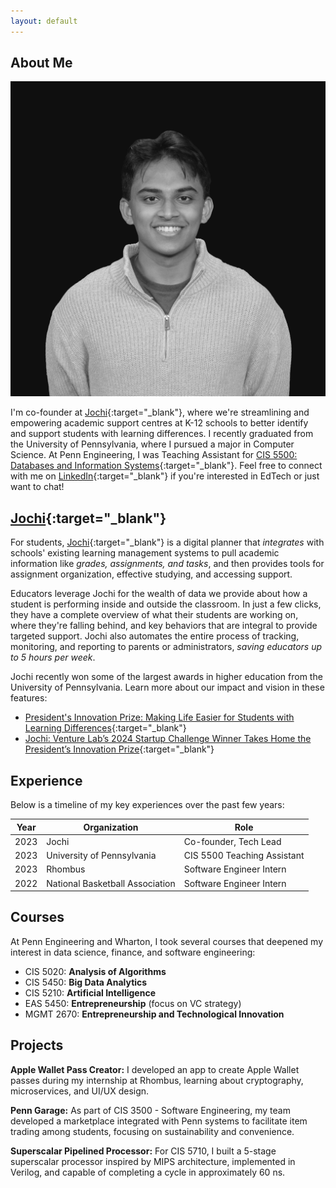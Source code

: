 ```yaml
---
layout: default
---
```


## About Me

![Profile Picture](rahulbw.jpeg)

I'm co-founder at [Jochi](https://www.jochi.info/){:target="_blank"}, where we're streamlining and empowering academic support centres at K-12 schools to better identify and support students with learning differences. I recently graduated from the University of Pennsylvania, where I pursued a major in Computer Science. At Penn Engineering, I was Teaching Assistant for [CIS 5500: Databases and Information Systems](https://online.seas.upenn.edu/courses/cis-550-database-information-systems/){:target="_blank"}. Feel free to connect with me on [LinkedIn](https://www.linkedin.com/in/rahul-nambiar27/){:target="_blank"} if you're interested in EdTech or just want to chat!

## [Jochi](https://www.jochi.info/){:target="_blank"}

For students, [Jochi](https://www.jochi.info/){:target="_blank"} is a digital planner that *integrates* with schools' existing learning management systems to pull academic information like *grades, assignments, and tasks*, and then provides tools for assignment organization, effective studying, and accessing support.

Educators leverage Jochi for the wealth of data we provide about how a student is performing inside and outside the classroom. In just a few clicks, they have a complete overview of what their students are working on, where they're falling behind, and key behaviors that are integral to provide targeted support. Jochi also automates the entire process of tracking, monitoring, and reporting to parents or administrators, *saving educators up to 5 hours per week*.

Jochi recently won some of the largest awards in higher education from the University of Pennsylvania. Learn more about our impact and vision in these features:
- [President's Innovation Prize: Making Life Easier for Students with Learning Differences](https://penntoday.upenn.edu/news/presidents-innovation-prize-making-life-easier-students-learning-differences-jochi){:target="_blank"}
- [Jochi: Venture Lab’s 2024 Startup Challenge Winner Takes Home the President’s Innovation Prize](https://venturelab.upenn.edu/news/jochi-venture-labs-2024-startup-challenge-winner-takes-home-the-presidents-innovation-prize){:target="_blank"}


## Experience

Below is a timeline of my key experiences over the past few years:

| Year | Organization                      | Role                           |
|------|-----------------------------------|--------------------------------|
| 2023 | Jochi                             | Co-founder, Tech Lead          |
| 2023 | University of Pennsylvania        | CIS 5500 Teaching Assistant    |
| 2023 | Rhombus                           | Software Engineer Intern       |
| 2022 | National Basketball Association   | Software Engineer Intern       |

## Courses

At Penn Engineering and Wharton, I took several courses that deepened my interest in data science, finance, and software engineering:

- CIS 5020: **Analysis of Algorithms**
- CIS 5450: **Big Data Analytics**
- CIS 5210: **Artificial Intelligence**
- EAS 5450: **Entrepreneurship** (focus on VC strategy)
- MGMT 2670: **Entrepreneurship and Technological Innovation**

## Projects

**Apple Wallet Pass Creator:** I developed an app to create Apple Wallet passes during my internship at Rhombus, learning about cryptography, microservices, and UI/UX design.

**Penn Garage:** As part of CIS 3500 - Software Engineering, my team developed a marketplace integrated with Penn systems to facilitate item trading among students, focusing on sustainability and convenience.

**Superscalar Pipelined Processor:** For CIS 5710, I built a 5-stage superscalar processor inspired by MIPS architecture, implemented in Verilog, and capable of completing a cycle in approximately 60 ns.
